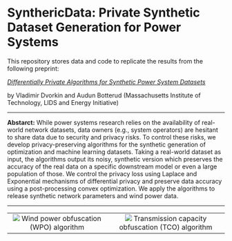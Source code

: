 # SynthericData: Private Synthetic Dataset Generation for Power Systems 

This repository stores data and code to replicate the results from the following preprint: 

[*Differentially Private Algorithms for Synthetic Power System Datasets*]()

by Vladimir Dvorkin and Audun Botterud (Massachusetts Institute of Technology, LIDS and Energy Initiative)

---

**Abstarct:** While power systems research relies on the availability of real-world network datasets, data owners (e.g., system operators) are hesitant to share data due to security and privacy risks. To control these risks, we develop privacy-preserving algorithms for the synthetic generation of optimization and machine learning datasets. Taking a real-world dataset as input, the algorithms output its noisy, synthetic version which preserves the accuracy of the real data on a specific downstream model or even a large population of those. We control the privacy loss using Laplace and Exponential mechanisms of differential privacy and preserve data accuracy using a post-processing convex optimization. We apply the algorithms to release synthetic network parameters and wind power data.

---


<table align="center">
    <tr>
        <td align="center"><img src="https://user-images.githubusercontent.com/31773955/225117192-09c424fe-b071-4aff-ab1b-dda804cf9f58.gif">
        Wind power obfuscation (WPO) algorithm
        </td>
        <td align="center"><img src="https://user-images.githubusercontent.com/31773955/184557705-11c922f0-59b8-4ad9-bb97-80e31e34f8ab.gif">
        Transmission capacity obfuscation (TCO) algorithm
        </td>
    </tr>
</table>


